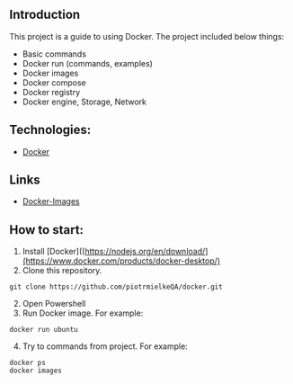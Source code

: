 ## Introduction
This project is a guide to using Docker. 
The project included below things: 
- Basic commands
- Docker run (commands, examples)
- Docker images 
- Docker compose
- Docker registry
- Docker engine, Storage, Network

## Technologies:
- [Docker](https://www.docker.com/)

## Links
- [Docker-Images](https://hub.docker.com/)

  
## How to start:
1. Install [Docker]((https://nodejs.org/en/download/](https://www.docker.com/products/docker-desktop/)
2. Clone this repository.

```
git clone https://github.com/piotrmielkeQA/docker.git

```
2. Open Powershell
3. Run Docker image. For example:

```
docker run ubuntu

```
4. Try to commands from project. For example:
```
docker ps
docker images
```


